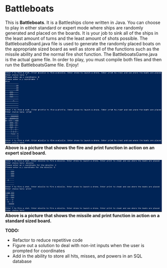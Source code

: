 # Battleboats

This is **Battleboats**. It is a Battleships clone written in Java. You can choose to play in either standard or expert mode where ships are randomly generated and placed on the boards. It is your job to sink all of the ships in the least amount of turns and the least amount of shots possible. The BattleboatsBoard.java file is used to generate the randomly placed boats on the appropriate sized board as well as store all of the functions such as the missile ability and the normal fire shot function. The BattleboatsGame.java is the actual game file. In order to play, you must compile both files and then run the BattleboatsGame file. Enjoy!


![](Images/FireAndPrintExpert.JPG)
**Above is a picture that shows the fire and print function in action on an expert sized board.**


![](Images/MissileAndPrintStandard.JPG)
**Above is a picture that shows the missile and print function in action on a standard sized board.**


**TODO:** 
- Refactor to reduce repetitive code
- Figure out a solution to deal with non-int inputs when the user is prompted for coordinates
- Add in the ability to store all hits, misses, and powers in an SQL database
